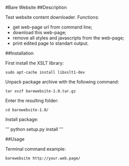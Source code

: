 #Bare Website
##Description

Test website content downloader.
Functions:
 - get web-page url from command line;
 - download this web-page;
 - remove all styles and javascripts from the web-page;
 - print edited page to standart output.

##Installation

First install the XSLT library:

```
sudo apt-cache install libxslt1-dev
```

Unpack package archive with the following command:

```
tar xvzf barewebsite-1.0.tar.gz
```

Enter the resulting folder:

```
cd barewebsite-1.0/
```

Install package:

'''
python setup.py install
'''

##Usage

Terminal command example:

```
barewebsite http://your.web.page/
```
